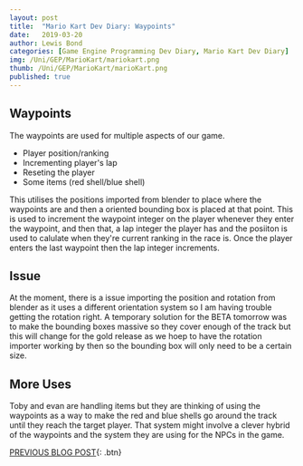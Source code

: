 ```yaml
---
layout: post
title:  "Mario Kart Dev Diary: Waypoints"
date:   2019-03-20
author: Lewis Bond
categories: [Game Engine Programming Dev Diary, Mario Kart Dev Diary]
img: /Uni/GEP/MarioKart/mariokart.png
thumb: /Uni/GEP/MarioKart/marioKart.png
published: true
---
```

<!--more-->

## Waypoints

The waypoints are used for multiple aspects of our game.

 - Player position/ranking
 - Incrementing player's lap
 - Reseting the player
 - Some items (red shell/blue shell)

This utilises the positions imported from blender to place where the waypoints are and then a oriented bounding box is placed at that point. This is used to increment the waypoint integer on the player whenever they enter the waypoint, and then that, a lap integer the player has and the posiiton is used to calulate when they're current ranking in the race is. Once the player enters the last waypoint then the lap integer increments.

## Issue

At the moment, there is a issue importing the position and rotation from blender as it uses a different orientation system so I am having trouble getting the rotation right. A temporary solution for the BETA tomorrow was to make the bounding boxes massive so they cover enough of the track but this will change for the gold release as we hoep to have the rotation importer working by then so the bounding box will only need to be a certain size.

## More Uses

Toby and evan are handling items but they are thinking of using the waypoints as a way to make the red and blue shells go around the track until they reach the target player. That system might involve a clever hybrid of the waypoints and the system they are using for the NPCs in the game.


[PREVIOUS BLOG POST](https://lbondi7.github.io/game%20engine%20programming%20dev%20diary/mario%20kart%20dev%20diary/gep-mariokart-7){: .btn}
